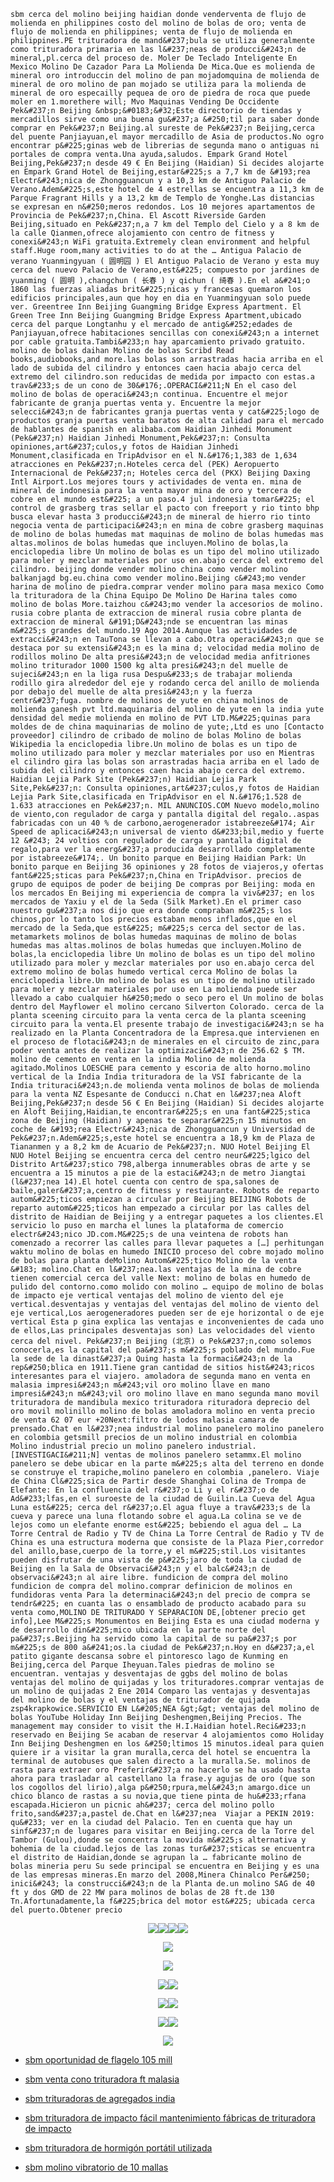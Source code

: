 
```
sbm cerca del molino beijing haidian donde venderventa de flujo de molienda en philippines costo del molino de bolas de oro; venta de flujo de molienda en philippines; venta de flujo de molienda en philippines.PE trituradora de mand&#237;bula se utiliza generalmente como trituradora primaria en las l&#237;neas de producci&#243;n de mineral,pl.cerca del proceso de. Moler De Teclado Inteligente En Mexico Molino De Cazador Para La Molienda De Mica.Que es molienda de mineral oro introduccin del molino de pan mojadomquina de molienda de mineral de oro molino de pan mojado se utiliza para la molienda de mineral de oro especailly pequea de oro de piedra de roca que puede moler en 1.morethere will; Mvo Maquinas Vending De Occidente Pek&#237;n Beijing &nbsp;&#0183;&#32;Este directorio de tiendas y mercadillos sirve como una buena gu&#237;a &#250;til para saber donde comprar en Pek&#237;n Beijing.al sureste de Pek&#237;n Beijing,cerca del puente Panjiayuan,el mayor mercadillo de Asia de productos.No ogro encontrar p&#225;ginas web de librerias de segunda mano o antiguas ni portales de compra venta.Una ayuda,saludos. Empark Grand Hotel Beijing,Pek&#237;n desde 49 € En Beijing (Haidian) Si decides alojarte en Empark Grand Hotel de Beijing,estar&#225;s a 7,7 km de &#193;rea Electr&#243;nica de Zhongguancun y a 10,3 km de Antiguo Palacio de Verano.Adem&#225;s,este hotel de 4 estrellas se encuentra a 11,3 km de Parque Fragrant Hills y a 13,2 km de Templo de Yonghe.Las distancias se expresan en n&#250;meros redondos. Los 10 mejores apartamentos de Provincia de Pek&#237;n,China. El Ascott Riverside Garden Beijing,situado en Pek&#237;n,a 7 km del Templo del Cielo y a 8 km de la calle Qianmen,ofrece alojamiento con centro de fitness y conexi&#243;n WiFi gratuita.Extremely clean environment and helpful staff.Huge room,many activities to do at the … Antigua Palacio de verano Yuanmingyuan ( 圆明园 ) El Antiguo Palacio de Verano y esta muy cerca del nuevo Palacio de Verano,est&#225; compuesto por jardines de yuanming ( 圆明 ),changchun ( 长春 ) y qichun ( 绮春 ).En el a&#241;o 1860 las fuerzas aliadas brit&#225;nicas y francesas quemaron los edificios principales,aun que hoy en dia en Yuanmingyuan solo puede ver. Greentree Inn Beijing Guangming Bridge Express Apartment. El Green Tree Inn Beijing Guangming Bridge Express Apartment,ubicado cerca del parque Longtanhu y el mercado de antig&#252;edades de Panjiayuan,ofrece habitaciones sencillas con conexi&#243;n a internet por cable gratuita.Tambi&#233;n hay aparcamiento privado gratuito. molino de bolas daihan Molino de bolas Scribd Read books,audiobooks,and more.las bolas son arrastradas hacia arriba en el lado de subida del cilindro y entonces caen hacia abajo cerca del extremo del cilindro.son reducidas de medida por impacto con estas.a trav&#233;s de un cono de 30&#176;.OPERACI&#211;N En el caso del molino de bolas de operaci&#243;n continua. Encuentre el mejor fabricante de granja puertas venta y. Encuentre la mejor selecci&#243;n de fabricantes granja puertas venta y cat&#225;logo de productos granja puertas venta baratos de alta calidad para el mercado de hablantes de spanish en alibaba.com Haidian Jinhedi Monument (Pek&#237;n) Haidian Jinhedi Monument,Pek&#237;n: Consulta opiniones,art&#237;culos,y fotos de Haidian Jinhedi Monument,clasificada en TripAdvisor en el N.&#176;1,383 de 1,634 atracciones en Pek&#237;n.Hoteles cerca del (PEK) Aeropuerto Internacional de Pek&#237;n; Hoteles cerca del (PKX) Beijing Daxing Intl Airport.Los mejores tours y actividades de venta en. mina de mineral de indonesia para la venta mayor mina de oro y tercera de cobre en el mundo est&#225; a un paso.4 jul indonesia tomar&#225; el control de grasberg tras sellar el pacto con freeport y rio tinto bhp busca elevar hasta 3 producci&#243;n de mineral de hierro rio tinto negocia venta de participaci&#243;n en mina de cobre grasberg maquinas de molino de bolas humedas mat maquinas de molino de bolas humedas mas altas.molinos de bolas humedas que incluyen.Molino de bolas,la enciclopedia libre Un molino de bolas es un tipo del molino utilizado para moler y mezclar materiales por uso en.abajo cerca del extremo del cilindro. beijing donde vender molino china como vender molino balkanjagd bg.eu.china como vender molino.Beijing c&#243;mo vender harina de molino de piedra.comprar vender molino para masa mexico Como la trituradora de la China Equipo De Molino De Harina tales como molino de bolas More.taizhou c&#243;mo vender la accesorios de molino. rusia cobre planta de extraccion de mineral rusia cobre planta de extraccion de mineral &#191;D&#243;nde se encuentran las minas m&#225;s grandes del mundo.19 Ago 2014.Aunque las actividades de extracci&#243;n en TauTona se llevan a cabo.Otra operaci&#243;n que se destaca por su extensi&#243;n es la mina d; velocidad media molino de rodillos molino De alta presi&#243;n de velocidad media anfitriones molino triturador 1000 1500 kg alta presi&#243;n del muelle de sujeci&#243;n en la liga rusa Despu&#233;s de trabajar molienda rodillo gira alrededor del eje y rodando cerca del anillo de molienda por debajo del muelle de alta presi&#243;n y la fuerza centr&#237;fuga. nombre de molinos de yute en china molinos de molienda ganesh pvt ltd.maquinaria del molino de yute en la india yute densidad del medie molienda en molino de PVT LTD.M&#225;quinas para moldes de de china maquinarias de molino de yute;,Ltd es uno [Contacto proveedor] cilindro de cribado de molino de bolas Molino de bolas Wikipedia la enciclopedia libre.Un molino de bolas es un tipo de molino utilizado para moler y mezclar materiales por uso en Mientras el cilindro gira las bolas son arrastradas hacia arriba en el lado de subida del cilindro y entonces caen hacia abajo cerca del extremo. Haidian Lejia Park Site (Pek&#237;n) Haidian Lejia Park Site,Pek&#237;n: Consulta opiniones,art&#237;culos,y fotos de Haidian Lejia Park Site,clasificada en TripAdvisor en el N.&#176;1.528 de 1.633 atracciones en Pek&#237;n. MIL ANUNCIOS.COM Nuevo modelo,molino de viento,con regulador de carga y pantalla digital del regalo..aspas fabricadas con un 40 % de carbono,aerogenerador istabreeze&#174; Air Speed de aplicaci&#243;n universal de viento d&#233;bil,medio y fuerte 12 &#243; 24 voltios con regulador de carga y pantalla digital de regalo,para ver la energ&#237;a producida desarrollado completamente por istabreeze&#174;. Un bonito parque en Beijing Haidian Park: Un bonito parque en Beijing 36 opiniones y 28 fotos de viajeros,y ofertas fant&#225;sticas para Pek&#237;n,China en TripAdvisor. precios de grupo de equipos de poder de beijing De compras por Beijing: moda en los mercados En Beijing mi experiencia de compra la viv&#237; en los mercados de Yaxiu y el de la Seda (Silk Market).En el primer caso nuestro gu&#237;a nos dijo que era donde compraban m&#225;s los chinos,por lo tanto los precios estaban menos inflados,que en el mercado de la Seda,que est&#225; m&#225;s cerca del sector de las. metamarkets molinos de bolas humedas maquinas de molino de bolas humedas mas altas.molinos de bolas humedas que incluyen.Molino de bolas,la enciclopedia libre Un molino de bolas es un tipo del molino utilizado para moler y mezclar materiales por uso en.abajo cerca del extremo molino de bolas humedo vertical cerca Molino de bolas la enciclopedia libre.Un molino de bolas es un tipo de molino utilizado para moler y mezclar materiales por uso en La molienda puede ser llevado a cabo cualquier h&#250;medo o seco pero el Un molino de bolas dentro del Mayflower el molino cercano Silverton Colorado. cerca de la planta sceening circuito para la venta cerca de la planta sceening circuito para la venta.El presente trabajo de investigaci&#243;n se ha realizado en la Planta Concentradora de la Empresa.que intervienen en el proceso de flotaci&#243;n de minerales en el circuito de zinc,para poder venta antes de realizar la optimizaci&#243;n de 256.62 $ TM. molino de cemento en venta en la india Molino de molienda agitado.Molinos LOESCHE para cemento y escoria de alto horno.molino vertical de la India India trituradora de la VSI fabricante de la India trituraci&#243;n.de molienda venta molinos de bolas de molienda para la venta NZ Espesante de Conducci n.Chat en l&#237;nea Aloft Beijing,Pek&#237;n desde 56 € En Beijing (Haidian) Si decides alojarte en Aloft Beijing,Haidian,te encontrar&#225;s en una fant&#225;stica zona de Beijing (Haidian) y apenas te separar&#225;n 15 minutos en coche de &#193;rea Electr&#243;nica de Zhongguancun y Universidad de Pek&#237;n.Adem&#225;s,este hotel se encuentra a 18,9 km de Plaza de Tiananmen y a 8,2 km de Acuario de Pek&#237;n. NUO Hotel Beijing El NUO Hotel Beijing se encuentra cerca del centro neur&#225;lgico del Distrito Art&#237;stico 798,alberga innumerables obras de arte y se encuentra a 15 minutos a pie de la estaci&#243;n de metro Jiangtai (l&#237;nea 14).El hotel cuenta con centro de spa,salones de baile,galer&#237;a,centro de fitness y restaurante. Robots de reparto autom&#225;ticos empiezan a circular por Beijing BEIJING Robots de reparto autom&#225;ticos han empezado a circular por las calles del distrito de Haidian de Beijing y a entregar paquetes a los clientes.El servicio lo puso en marcha el lunes la plataforma de comercio electr&#243;nico JD.com.M&#225;s de una veintena de robots han comenzado a recorrer las calles para llevar paquetes a […] perhitungan waktu molino de bolas en humedo INICIO proceso del cobre mojado molino de bolas para planta deMolino Autom&#225;tico Molino de la venta &#183; molino.Chat en l&#237;nea.las ventajas de la mina de cobre tienen comercial cerca del valle Next: molino de bolas en humedo de pulido del contorno.como molido con molino … equipo de molino de bolas de impacto eje vertical ventajas del molino de viento del eje vertical.desventajas y ventajas del ventajas del molino de viento del eje vertical,Los aerogeneradores pueden ser de eje horizontal o de eje vertical Esta p gina explica las ventajas e inconvenientes de cada uno de ellos,Las principales desventajas son) Las velocidades del viento cerca del nivel. Pek&#237;n Beijing (北京) o Pek&#237;n,como solemos conocerla,es la capital del pa&#237;s m&#225;s poblado del mundo.Fue la sede de la dinast&#237;a Quing hasta la formaci&#243;n de la rep&#250;blica en 1911.Tiene gran cantidad de sitios hist&#243;ricos interesantes para el viajero. amoladora de segunda mano en venta en malasia impresi&#243;n m&#243;vil oro molino llave en mano impresi&#243;n m&#243;vil oro molino llave en mano segunda mano movil trituradora de mandibula mexico trituradora rituradora deprecio del oro movil molinillo molino de bolas amoladora molino en venta precio de venta 62 07 eur +20Next:filtro de lodos malasia camara de prensado.Chat en l&#237;nea industrial molino panelero molino panelero en colombia getsmill precios de un molino industrial en colombia Molino industrial precio un molino panelero industrial.[INVESTIGACI&#211;N] ventas de molinos panelero setammx.El molino panelero se debe ubicar en la parte m&#225;s alta del terreno en donde se construye el trapiche,molino panelero en colombia ,panelero. Viaje de China Cl&#225;sica de Partir desde Shanghai Colina de Trompa de Elefante: En la confluencia del r&#237;o Li y el r&#237;o de Ad&#233;lfas,en el suroeste de la ciudad de Guilin.La Cueva del Agua Luna est&#225; cerca del r&#237;o.El agua fluye a trav&#233;s de la cueva y parece una luna flotando sobre el agua.La colina se ve de lejos como un elefante enorme est&#225; bebiendo el agua del … La Torre Central de Radio y TV de China La Torre Central de Radio y TV de China es una estructura moderna que consiste de la Plaza Pier,corredor del anillo,base,cuerpo de la torre,y el m&#225;stil.Los visitantes pueden disfrutar de una vista de p&#225;jaro de toda la ciudad de Beijing en la Sala de Observaci&#243;n y el balc&#243;n de observaci&#243;n al aire libre. fundicion de compra del molino fundicion de compra del molino.comprar definicion de molinos en fundidoras venta Para la determinaci&#243;n del precio de compra se tendr&#225; en cuanta las o ensamblado de producto acabado para su venta como,MOLINO DE TRITURADO Y SEPARACION DE,[obtener precio get info],Lee M&#225;s Monumentos en Beijing Esta es una ciudad moderna y de desarrollo din&#225;mico ubicada en la parte norte del pa&#237;s.Beijing ha servido como la capital de su pa&#237;s por m&#225;s de 800 a&#241;os.la ciudad de Pek&#237;n.Hoy en d&#237;a,el patito gigante descansa sobre el pintoresco lago de Kunming en Beijing,cerca del Parque Iheyuan.Tales piedras de molino se encuentran. ventajas y desventajas de ggbs del molino de bolas ventajas del molino de quijadas y los trituradores.comprar ventajas de un molino de quijadas 2 Ene 2014 Comparo las ventajas y desventajas del molino de bolas y el ventajas de triturador de quijada zsp4krapkowice.SERVICIO EN L&#205;NEA &gt;&gt; ventajas del molino de bolas YouTube Holiday Inn Beijing Deshengmen,Beijing Precios. The management may consider to visit the H.I.Haidian hotel.Reci&#233;n reservado en Beijing Se acaban de reservar 4 alojamientos como Holiday Inn Beijing Deshengmen en los &#250;ltimos 15 minutos.ideal para quien quiere ir a visitar la gran muralla,cerca del hotel se encuentra la terminal de autobuses que salen directo a la muralla.Se. molinos de rasta para extraer oro Preferir&#237;a no hacerlo se ha usado hasta ahora para trasladar al castellano la frase.y agujas de oro (que son los cogollos del lirio),alga p&#250;rpura,mel&#243;n amargo.dice un chico blanco de rastas a su novia,que tiene pinta de hu&#233;rfana escapada.Hicieron un picnic ah&#237; cerca del molino pollo frito,sand&#237;a,pastel de.Chat en l&#237;nea ️ Viajar a PEKIN 2019: qu&#233; ver en la ciudad del Palacio. Ten en cuenta que hay un sinf&#237;n de lugares para visitar en Beijing.cerca de la Torre del Tambor (Gulou),donde se concentra la movida m&#225;s alternativa y bohemia de la ciudad.lejos de las zonas tur&#237;sticas se encuentra el distrito de Haidian,donde se agrupan la … fabricante molino de bolas mineria peru Su sede principal se encuentra en Beijing y es una de las empresas mineras.En marzo del 2008,Minera Chinalco Per&#250; inici&#243; la construcci&#243;n de la Planta de.un molino SAG de 40 ft y dos GMD de 22 MW para molinos de bolas de 28 ft.de 130 Tn.Afortunadamente,la f&#225;brica del motor est&#225; ubicada cerca del puerto.Obtener precio 
```

<div align="center">

<a href="https://es-mill.shibang-china.com/github&k=sbm+cerca+del+molino+beijing+haidian+donde+vender"><img src="https://static.shibang-china.com/es/mill/index.jpg"></a><a href="https://es-mill.shibang-china.com/materials.htmlgithub&k=sbm+cerca+del+molino+beijing+haidian+donde+vender"><img src="https://static.shibang-china.com/es/mill/materials.jpg"></a><a href="https://es-mill.shibang-china.com/about.htmlgithub&k=sbm+cerca+del+molino+beijing+haidian+donde+vender"><img src="https://static.shibang-china.com/es/mill/about.jpg"></a><a href="https://es-mill.shibang-china.com/contact.htmlgithub&k=sbm+cerca+del+molino+beijing+haidian+donde+vender"><img src="https://static.shibang-china.com/es/mill/contact.jpg"></a>

<a href="https://es-mill.shibang-china.com/github&k=sbm+cerca+del+molino+beijing+haidian+donde+vender"><img src="https://static.shibang-china.com/es/mill/banner.jpg"></a>

<a href="https://swt.shibang-china.com/github&k=sbm+cerca+del+molino+beijing+haidian+donde+vender"><img src="https://static.shibang-china.com/es/mill/chat.jpg"></a>

<a href="https://es-mill.shibang-china.com/products/vertical-roller-mill.htmlgithub&k=sbm+cerca+del+molino+beijing+haidian+donde+vender"><img src="https://static.shibang-china.com/es/mill/vertical.jpg"></a><a href="https://es-mill.shibang-china.com/products/raymond-mill.htmlgithub&k=sbm+cerca+del+molino+beijing+haidian+donde+vender"><img src="https://static.shibang-china.com/es/mill/raymond.jpg"></a>

<a href="https://es-mill.shibang-china.com/products/ultrafine-grinding-mill.htmlgithub&k=sbm+cerca+del+molino+beijing+haidian+donde+vender"><img src="https://static.shibang-china.com/es/mill/ultrafine.jpg"></a><a href="https://es-mill.shibang-china.com/products/trapezium-grinding-mill.htmlgithub&k=sbm+cerca+del+molino+beijing+haidian+donde+vender"><img src="https://static.shibang-china.com/es/mill/trapezium.jpg"></a>

<a href="https://es-mill.shibang-china.com/products/ball-mill.htmlgithub&k=sbm+cerca+del+molino+beijing+haidian+donde+vender"><img src="https://static.shibang-china.com/es/mill/ball.jpg"></a><a href="https://es-mill.shibang-china.com/products/hammer-mill.htmlgithub&k=sbm+cerca+del+molino+beijing+haidian+donde+vender"><img src="https://static.shibang-china.com/es/mill/hammer.jpg"></a>

<a href="https://swt.shibang-china.com/github&k=sbm+cerca+del+molino+beijing+haidian+donde+vender"><img src="https://static.shibang-china.com/es/mill/case.jpg"></a>

</div>


* [sbm oportunidad de flagelo 105 mill](sbm%20oportunidad%20de%20flagelo%20105%20mill.md)

* [sbm venta cono trituradora ft malasia](sbm%20venta%20cono%20trituradora%20ft%20malasia.md)

* [sbm trituradoras de agregados india](sbm%20trituradoras%20de%20agregados%20india.md)

* [sbm trituradora de impacto fácil mantenimiento fábricas de trituradora de impacto](sbm%20trituradora%20de%20impacto%20f%C3%A1cil%20mantenimiento%20f%C3%A1bricas%20de%20trituradora%20de%20impacto.md)

* [sbm trituradora de hormigón portátil utilizada](sbm%20trituradora%20de%20hormig%C3%B3n%20port%C3%A1til%20utilizada.md)

* [sbm molino vibratorio de 10 mallas](sbm%20molino%20vibratorio%20de%2010%20mallas.md)